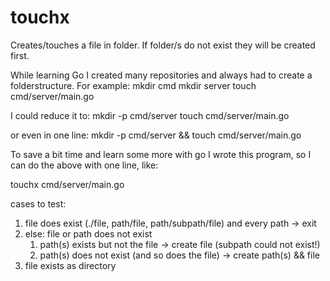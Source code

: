 # touchx

Creates/touches a file in folder. If folder/s do not exist they will be created first.

While learning Go I created many repositories and always had to create a folderstructure. For example:
mkdir cmd
mkdir server
touch cmd/server/main.go

I could reduce it to:
mkdir -p cmd/server
touch cmd/server/main.go

or even in one line:
mkdir -p cmd/server && touch cmd/server/main.go

To save a bit time and learn some more with go I wrote this program, so I can do the above with one line, like:

touchx cmd/server/main.go

cases to test:

1. file does exist (./file, path/file, path/subpath/file) and every path -> exit
2. else: file or path does not exist
    1. path(s) exists but not the file -> create file (subpath could not exist!)
    2. path(s) does not exist (and so does the file) -> create path(s) && file
3. file exists as directory
